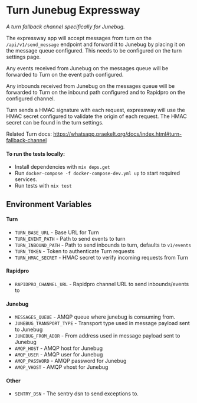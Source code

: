 # Turn Junebug Expressway
*A turn fallback channel specifically for Junebug.*

The expressway app will accept messages from turn on the `/api/v1/send_message` endpoint and forward it to Junebug by placing it on the message queue configured. This needs to be configured on the turn settings page.

Any events received from Junebug on the messages queue will be forwarded to Turn on the event path configured.

Any inbounds received from Junebug on the messages queue will be forwarded to Turn on the inbound path configured and to Rapidpro on the configured channel.

Turn sends a HMAC signature with each request, expressway will use the HMAC secret configured to validate the origin of each request. The HMAC secret can be found in the turn settings.

Related Turn docs: https://whatsapp.praekelt.org/docs/index.html#turn-fallback-channel

#### To run the tests locally:

  * Install dependencies with `mix deps.get`
  * Run `docker-compose -f docker-compose-dev.yml up` to start required services.
  * Run tests with `mix test`

## Environment Variables

#### Turn
* `TURN_BASE_URL` - Base URL for Turn
* `TURN_EVENT_PATH` - Path to send events to turn
* `TURN_INBOUND_PATH` - Path to send inbounds to turn, defaults to `v1/events`
* `TURN_TOKEN` - Token to authenticate Turn requests
* `TURN_HMAC_SECRET` - HMAC secret to verify incoming requests from Turn

#### Rapidpro
* `RAPIDPRO_CHANNEL_URL` - Rapidpro channel URL to send inbounds/events to

#### Junebug
* `MESSAGES_QUEUE` - AMQP queue where junebug is consuming from.
* `JUNEBUG_TRANSPORT_TYPE` - Transport type used in message payload sent to Junebug
* `JUNEBUG_FROM_ADDR` - From address used in message payload sent to Junebug
* `AMQP_HOST` - AMQP host for Junebug
* `AMQP_USER` - AMQP user for Junebug
* `AMQP_PASSWORD` - AMQP password for Junebug
* `AMQP_VHOST` - AMQP vhost for Junebug

#### Other
* `SENTRY_DSN` - The sentry dsn to send exceptions to.